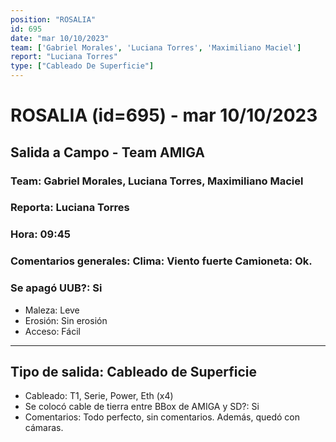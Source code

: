 ```yaml
---
position: "ROSALIA"
id: 695
date: "mar 10/10/2023"
team: ['Gabriel Morales', 'Luciana Torres', 'Maximiliano Maciel']
report: "Luciana Torres"
type: ["Cableado De Superficie"]
---
```


# ROSALIA (id=695) - mar 10/10/2023
## Salida a Campo - Team AMIGA
### Team: Gabriel Morales, Luciana Torres, Maximiliano Maciel
### Reporta: Luciana Torres
### Hora: 09:45
### Comentarios generales: Clima: Viento fuerte         Camioneta: Ok. 
### Se apagó UUB?: Si 
- Maleza: Leve
- Erosión: Sin erosión
- Acceso: Fácil

---------
## Tipo de salida: Cableado de Superficie
   - Cableado: T1, Serie, Power, Eth (x4)
   - Se colocó cable de tierra entre BBox de AMIGA y SD?: Si
   - Comentarios: Todo perfecto, sin comentarios. Además, quedó con cámaras. 
